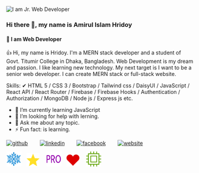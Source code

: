 ![ I am Jr. Web Developer]('https://amirulislamhridoy.netlify.app/')
### Hi there 👋, my name is Amirul Islam Hridoy
#### 🤨 I am Web Developer

👍 Hi, my name is Hridoy. I'm a MERN stack developer and a student of Govt. Titumir College in Dhaka, Bangladesh. Web Development is my dream and passion. I like learning new technology. My next target is I want to be a senior web developer. I can create MERN stack or full-stack website.

Skills: ✔ HTML 5 / CSS 3 / Bootstrap / Tailwind css / DaisyUI / JavaScript / React API / React Router / Firebase / Firebase Hooks / Authentication / Authorization / MongoDB / Node js / Express js etc.

- 🌱 I’m currently learning JavaScript 
- 🤔 I’m looking for help with lerning. 
- 💬 Ask me about any topic. 
- ⚡ Fun fact: is learning. 


[<img src='https://cdn.jsdelivr.net/npm/simple-icons@3.0.1/icons/github.svg' alt='github' height='40'>](https://github.com/https://github.com/amirulislamhridoy)    [<img src='https://cdn.jsdelivr.net/npm/simple-icons@3.0.1/icons/linkedin.svg' alt='linkedin' height='40'>](https://www.linkedin.com/in/https://www.linkedin.com/in/amirul-islam-hridoy//)    [<img src='https://cdn.jsdelivr.net/npm/simple-icons@3.0.1/icons/facebook.svg' alt='facebook' height='40'>](https://www.facebook.com/https://www.facebook.com/hridoyhussain786/)    [<img src='https://cdn.jsdelivr.net/npm/simple-icons@3.0.1/icons/icloud.svg' alt='website' height='40'>](https://gleaming-madeleine-230e9a.netlify.app/)  

<a href='https://archiveprogram.github.com/'><img src='https://raw.githubusercontent.com/acervenky/animated-github-badges/master/assets/acbadge.gif' width='40' height='40'></a> <a href='https://stars.github.com/'><img src='https://raw.githubusercontent.com/acervenky/animated-github-badges/master/assets/starbadge.gif' width='35' height='35'></a>  <a href='https://github.com/pricing'><img src='https://raw.githubusercontent.com/acervenky/animated-github-badges/master/assets/pro.gif' width='40' height='40'></a> <a href='https://docs.github.com/en/github/supporting-the-open-source-community-with-github-sponsors'><img src='https://raw.githubusercontent.com/acervenky/animated-github-badges/master/assets/sponsorbadge.gif' width='35' height='35'></a>  <a href='https://docs.github.com/en/developers'><img src='https://raw.githubusercontent.com/acervenky/animated-github-badges/master/assets/devbadge.gif' width='40' height='40'></a> 

